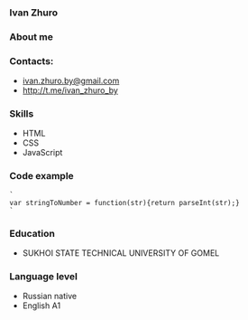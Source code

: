 ### Ivan Zhuro

### About me

### Contacts: 
- ivan.zhuro.by@gmail.com
- http://t.me/ivan_zhuro_by

### Skills
- HTML
- CSS
- JavaScript

### Code example
    `
    var stringToNumber = function(str){return parseInt(str);}
    `

### Education
- SUKHOI STATE TECHNICAL UNIVERSITY OF GOMEL

### Language level
- Russian native
- English A1